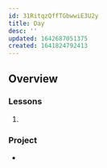 ```yaml
---
id: 31RitqzQffTGbwwiE3U2y
title: Day
desc: ''
updated: 1642687051375
created: 1641824792413
---
```


## Overview

### Lessons

1.

### Project

-
